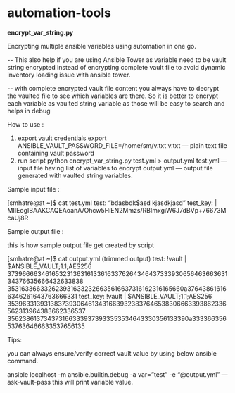 # automation-tools

**encrypt_var_string.py**

Encrypting multiple ansible variables using automation in one go. 

-- This also help if you are using Ansible Tower as variable need to be vault string encrypted instead of encrypting complete vault file to avoid dynamic inventory loading issue with ansible tower. 

-- with complete encrypted vault file content you always have to decrypt the vaulted file to see which variables are there. So it is better to encrypt each variable as vaulted string variable as those will be easy to search and helps in debug

How to use :
1) export vault credentials
export ANSIBLE_VAULT_PASSWORD_FILE=/home/sm/v.txt
v.txt — plain text file containing vault password
2) run script
python encrypt_var_string.py test.yml > output.yml
test.yml — input file having list of variables to encrypt
output.yml — output file generated with vaulted string variables.

Sample input file :

[smhatre@at ~]$ cat test.yml
test: “bdasbdk$asd kjasdkjasd”
test_key: |
MIIEogIBAAKCAQEAoanA/Ohcw5HiEN2Mmzs/RBImxgiW6J7dBVp+76673McaUj8R

Sample output file :

this is how sample output file get created by script

[smhatre@at ~]$ cat output.yml (trimmed output)
test: !vault |
$ANSIBLE_VAULT;1.1;AES256
37396666346165323136316133616337626434643733393065646366363134376635666432633838
3531633663326239316332326635616637316162316165660a376438616166346261643763666331
test_key: !vault |
$ANSIBLE_VAULT;1.1;AES256
35396331393138373930646134316639323837646538306663393862336562313964383662336537
3562386137343731663339373933353534643330356133390a333366356537636466633537656135

Tips:

you can always ensure/verify correct vault value by using below ansible command.

ansible localhost -m ansible.builtin.debug -a var=”test” -e “@output.yml” — ask-vault-pass
this will print variable value.
